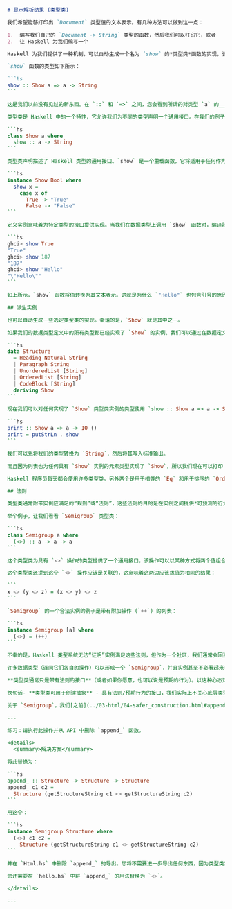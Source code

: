 ````markdown
# 显示解析结果 (类型类)

我们希望能够打印出 `Document` 类型值的文本表示。有几种方法可以做到这一点：

1.  编写我们自己的 `Document -> String` 类型的函数，然后我们可以打印它，或者
2.  让 Haskell 为我们编写一个

Haskell 为我们提供了一种机制，可以自动生成一个名为 `show` 的*类型类*函数的实现，该函数会将我们的类型转换为 `String`。

`show` 函数的类型如下所示：

```hs
show :: Show a => a -> String
```

这是我们以前没有见过的新东西。在 `::` 和 `=>` 之间，您会看到所谓的对类型 `a` 的__类型类约束__。我们在此签名中所说的是，`show` 函数可以作用于任何属于 `Show` 类型类的类型的成员。

类型类是 Haskell 中的一个特性，它允许我们为不同的类型声明一个通用接口。在我们的例子中，Haskell 的标准库以下列方式定义了 `Show` 类型类（这是一个简化版本，但对我们的目的来说已经足够好了）：

```hs
class Show a where
  show :: a -> String
```

类型类声明描述了 Haskell 类型的通用接口。`show` 是一个重载函数，它将适用于任何作为 `Show` 类型类的*实例*的类型。我们可以像这样手动定义类型类的实例：

```hs
instance Show Bool where
  show x =
    case x of
      True -> "True"
      False -> "False"
```

定义实例意味着为特定类型的接口提供实现。当我们在数据类型上调用 `show` 函数时，编译器将搜索该类型的 `Show` 实例，并使用实例声明中提供的实现。

```hs
ghci> show True
"True"
ghci> show 187
"187"
ghci> show "Hello"
"\"Hello\""
```

如上所示，`show` 函数将值转换为其文本表示。这就是为什么 `"Hello"` 也包含引号的原因。`Show` 类型类通常用于调试目的。

## 派生实例

也可以自动生成一些选定类型类的实现。幸运的是，`Show` 就是其中之一。

如果我们的数据类型定义中的所有类型都已经实现了 `Show` 的实例，我们可以通过在数据定义的末尾添加 `deriving Show` 来*自动派生*它。

```hs
data Structure
  = Heading Natural String
  | Paragraph String
  | UnorderedList [String]
  | OrderedList [String]
  | CodeBlock [String]
  deriving Show
```

现在我们可以对任何实现了 `Show` 类型类实例的类型使用 `show :: Show a => a -> String` 函数。例如，使用 `print`：

```hs
print :: Show a => a -> IO ()
print = putStrLn . show
```

我们可以先将我们的类型转换为 `String`，然后将其写入标准输出。

而且因为列表也为任何具有 `Show` 实例的元素类型实现了 `Show`，所以我们现在可以打印 `Document`，因为它们只是 `[Structure]` 的别名。试试吧！

Haskell 程序员每天都会使用许多类型类。另外两个是用于相等的 `Eq` 和用于排序的 `Ord`。这些也是可以自动派生的特殊类型类。

## 法则

类型类通常附带实例应满足的“规则”或“法则”，这些法则的目的是在实例之间提供*可预测的行为*，这样当我们遇到一个新实例时，我们可以确信它会以预期的方式行事，并且我们可以编写通用地适用于类型类的所有实例的代码，同时期望它们遵守这些规则。

举个例子，让我们看看 `Semigroup` 类型类：

```hs
class Semigroup a where
  (<>) :: a -> a -> a
```

这个类型类为具有 `<>` 操作的类型提供了一个通用接口，该操作可以以某种方式将两个值组合成一个。

这个类型类还提到这个 `<>` 操作应该是关联的，这意味着这两边应该求值为相同的结果：

```
x <> (y <> z) = (x <> y) <> z
```

`Semigroup` 的一个合法实例的例子是带有附加操作 (`++`) 的列表：

```hs
instance Semigroup [a] where
  (<>) = (++)
```

不幸的是，Haskell 类型系统无法“证明”实例满足这些法则，但作为一个社区，我们通常会回避不合法的实例。

许多数据类型（连同它们各自的操作）可以形成一个 `Semigroup`，并且实例甚至不必看起来相似或具有共同的类比/隐喻（这对于许多其他类型类也是如此）。

**类型类通常只是带有法则的接口**（或者如果你愿意，也可以说是预期的行为）。以这种心态对待它们可以非常解放！

换句话- **类型类可用于创建抽象** - 具有法则/预期行为的接口，我们实际上不关心底层类型的具体细节，只关心它*实现某个 API 并以某种方式行事*。

关于 `Semigroup`，我们[之前](../03-html/04-safer_construction.html#appending-htmlstructure)为我们的 `Html` EDSL 创建了一个看起来像 `<>` 的函数！我们可以为我们的 `Structure` 数据类型添加一个 `Semigroup` 实例，并拥有一个更漂亮的 API！

---

练习：请执行此操作并从 API 中删除 `append_` 函数。

<details>
  <summary>解决方案</summary>

将此替换为：

```hs
append_ :: Structure -> Structure -> Structure
append_ c1 c2 =
  Structure (getStructureString c1 <> getStructureString c2)
```

用这个：

```hs
instance Semigroup Structure where
  (<>) c1 c2 =
    Structure (getStructureString c1 <> getStructureString c2)
```

并在 `Html.hs` 中删除 `append_` 的导出。您将不需要进一步导出任何东西，因为类型类实例会自动导出。

您还需要在 `hello.hs` 中将 `append_` 的用法替换为 `<>`。

</details>

---
````